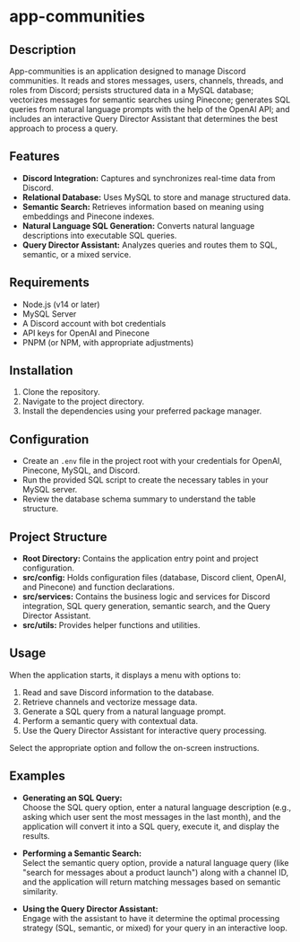 # app-communities

## Description

App-communities is an application designed to manage Discord communities. It reads and stores messages, users, channels, threads, and roles from Discord; persists structured data in a MySQL database; vectorizes messages for semantic searches using Pinecone; generates SQL queries from natural language prompts with the help of the OpenAI API; and includes an interactive Query Director Assistant that determines the best approach to process a query.

## Features

- **Discord Integration:** Captures and synchronizes real-time data from Discord.
- **Relational Database:** Uses MySQL to store and manage structured data.
- **Semantic Search:** Retrieves information based on meaning using embeddings and Pinecone indexes.
- **Natural Language SQL Generation:** Converts natural language descriptions into executable SQL queries.
- **Query Director Assistant:** Analyzes queries and routes them to SQL, semantic, or a mixed service.

## Requirements

- Node.js (v14 or later)
- MySQL Server
- A Discord account with bot credentials
- API keys for OpenAI and Pinecone
- PNPM (or NPM, with appropriate adjustments)

## Installation

1. Clone the repository.
2. Navigate to the project directory.
3. Install the dependencies using your preferred package manager.

## Configuration

- Create an `.env` file in the project root with your credentials for OpenAI, Pinecone, MySQL, and Discord.
- Run the provided SQL script to create the necessary tables in your MySQL server.
- Review the database schema summary to understand the table structure.

## Project Structure

- **Root Directory:** Contains the application entry point and project configuration.
- **src/config:** Holds configuration files (database, Discord client, OpenAI, and Pinecone) and function declarations.
- **src/services:** Contains the business logic and services for Discord integration, SQL query generation, semantic search, and the Query Director Assistant.
- **src/utils:** Provides helper functions and utilities.

## Usage

When the application starts, it displays a menu with options to:

1. Read and save Discord information to the database.
2. Retrieve channels and vectorize message data.
3. Generate a SQL query from a natural language prompt.
4. Perform a semantic query with contextual data.
5. Use the Query Director Assistant for interactive query processing.

Select the appropriate option and follow the on-screen instructions.

## Examples

- **Generating an SQL Query:**  
  Choose the SQL query option, enter a natural language description (e.g., asking which user sent the most messages in the last month), and the application will convert it into a SQL query, execute it, and display the results.

- **Performing a Semantic Search:**  
  Select the semantic query option, provide a natural language query (like "search for messages about a product launch") along with a channel ID, and the application will return matching messages based on semantic similarity.

- **Using the Query Director Assistant:**  
  Engage with the assistant to have it determine the optimal processing strategy (SQL, semantic, or mixed) for your query in an interactive loop.
